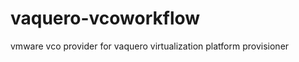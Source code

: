 vaquero-vcoworkflow
==================

vmware vco provider for vaquero virtualization platform provisioner
